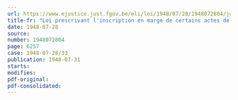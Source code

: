 ```yaml
---
url: https://www.ejustice.just.fgov.be/eli/loi/1948/07/28/1948072804/justel
title-fr: "Loi prescrivant l'inscription en marge de certains actes de décès, de la mention " Mort pour la Belgique ""
date: 1948-07-28
source:
number: 1948072804
page: 6257
case: 1948-07-28/33
publication: 1948-07-31
starts:
modifies:
pdf-original:
pdf-consolidated:
---
```


